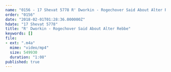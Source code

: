 ```yaml
---
name: "0156 - 17 Shevat 5778 R' Dworkin - Rogechover Said About Alter Rebbe"
order: "0156"
date: "2018-02-01T01:28:36.000000Z"
hdate: "17 Shevat 5778"
title: "R' Dworkin - Rogechover Said About Alter Rebbe"
keywords: []
file:
- ext: ".m4a"
  mime: "video/mp4"
  size: 549930
  duration: "1:08"
published: true
---
```


